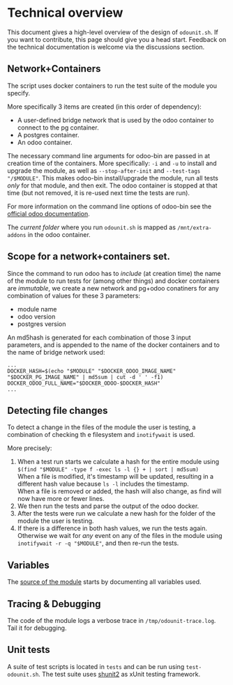 # Technical overview

This document gives a high-level overview of the design of `odounit.sh`. If you want to contribute, this page should give you a head start.
Feedback on the technical documentation is welcome via the discussions section. 

## Network+Containers

The script uses docker containers to run the test suite of the module you specify.

More specifically 3 items are created (in this order of dependency):

* A user-defined bridge network that is used by the odoo container to connect to the pg container.
* A postgres container.
* An odoo container.

The necessary command line arguments for odoo-bin are passed in at creation time of the containers. More specifically: `-i` and `-u` to install and upgrade the module, as well as `--stop-after-init` and `--test-tags "/$MODULE"`. This makes odoo-bin install/upgrade the module, run all tests *only* for that module, and then exit. The odoo container is stopped at that time (but not removed, it is re-used next time the tests are run).

For more information on the command line options of odoo-bin see the [official odoo documentation](https://www.odoo.com/documentation/master/developer/cli.html).

The *current folder* where you run `odounit.sh` is mapped as `/mnt/extra-addons` in the odoo container.

## Scope for a network+containers set.

Since the command to run odoo has to *include* (at creation time) the name of the module to run tests for (among other things) and docker containers are *immutable*, we create a new network and pg+odoo conatiners for any combination of values for these 3 parameters:

* module name
* odoo version
* postgres version

An md5hash is generated for each combination of those 3 input parameters, and is appended to the name of the docker containers and to the name of bridge network used:

`...`<br/>
`DOCKER_HASH=$(echo "$MODULE" "$DOCKER_ODOO_IMAGE_NAME" "$DOCKER_PG_IMAGE_NAME" | md5sum | cut -d ' ' -f1)`<br/>
`DOCKER_ODOO_FULL_NAME="$DOCKER_ODOO-$DOCKER_HASH"`<br/>
`...`

## Detecting file changes

To detect a change in the files of the module the user is testing, a combination of checking th e filesystem and `inotifywait` is used.

More precisely:

1) When a test run starts we calculate a hash for the entire module using `$(find "$MODULE" -type f -exec ls -l {} + | sort | md5sum)`<br/>
When a file is modified, it's timestamp will be updated, resulting in a different hash value because `ls -l` includes the timestamp.<br/>
When a file is removed or added, the hash will also change, as find will now have more or fewer lines.
2) We then run the tests and parse the output of the odoo docker.
3) After the tests were run we calculate a new hash for the folder of the module the user is testing.
4) If there is a difference in both hash values, we run the tests again.<br/> Otherwise we wait for *any* event on any of the files in the module using `inotifywait -r -q "$MODULE"`, and then re-run the tests.

## Variables

The [source of the module](/odounit.sh) starts by documenting all variables used.

## Tracing & Debugging

The code of the module logs a verbose trace in `/tmp/odounit-trace.log`. Tail it for debugging.

## Unit tests

A suite of test scripts is located in `tests` and can be run using `test-odounit.sh`. The test suite uses [shunit2](https://github.com/kward/shunit2./com) as xUnit testing framework.